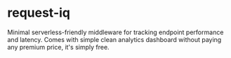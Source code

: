 # request-iq
Minimal  serverless-friendly middleware for tracking endpoint performance and latency. Comes with simple clean analytics dashboard without paying any premium price, it's simply free.
